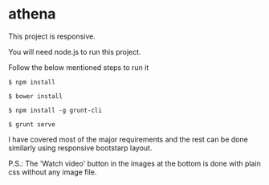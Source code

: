 # athena

This project is responsive.

You will need node.js to run this project.

Follow the below mentioned steps to run it

	$ npm install

	$ bower install

	$ npm install -g grunt-cli

	$ grunt serve

I have covered most of the major requirements and the rest can be done similarly using responsive bootstarp layout.

P.S.: The 'Watch video' button in the images at the bottom is done with plain css without any image file.
